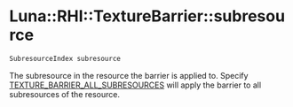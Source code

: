 # Luna::RHI::TextureBarrier::subresource

```c++
SubresourceIndex subresource
```

The subresource in the resource the barrier is applied to. Specify [TEXTURE_BARRIER_ALL_SUBRESOURCES](group___r_h_i_1gae1ebf3b256a5d406c1fd4ef77f508572.md) will apply the barrier to all subresources of the resource. 

